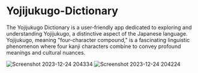 # Yojijukugo-Dictionary
The Yojijukugo Dictionary is a user-friendly app dedicated to exploring and understanding Yojijukugo, a distinctive aspect of the Japanese language. Yojijukugo, meaning "four-character compound," is a fascinating linguistic phenomenon where four kanji characters combine to convey profound meanings and cultural nuances.


![Screenshot 2023-12-24 204334](https://github.com/GreatTusk/Yojijukugo-Dictionary/assets/131561675/e06ed308-d98d-4bea-b064-27dbfe8f2899)
![Screenshot 2023-12-24 204224](https://github.com/GreatTusk/Yojijukugo-Dictionary/assets/131561675/5dbea451-3b7a-4595-b924-8401e514a248)
